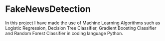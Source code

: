 # FakeNewsDetection
In this project I have made the use of Machine Learning Algorithms such as Logistic Regression, Decision Tree Classifier, Gradient Boosting Classifier and Random Forest Classifier in coding language Python.
